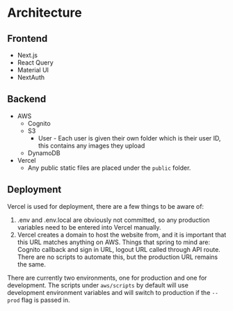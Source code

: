 # Architecture

## Frontend

- Next.js
- React Query
- Material UI
- NextAuth

## Backend

- AWS
  - Cognito
  - S3
    - User - Each user is given their own folder which is their user ID, this contains any images they upload
  - DynamoDB
- Vercel
  - Any public static files are placed under the `public` folder.

## Deployment

Vercel is used for deployment, there are a few things to be aware of:

1. .env and .env.local are obviously not committed, so any production variables need to be entered into Vercel manually.
2. Vercel creates a domain to host the website from, and it is important that this URL matches anything on AWS. Things that spring to mind are: Cognito callback and sign in URL, logout URL called through API route. There are no scripts to automate this, but the production URL remains the same.

There are currently two environments, one for production and one for development. The scripts under `aws/scripts` by default will use development environment variables and will switch to production if the `--prod` flag is passed in.
